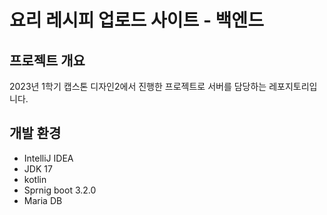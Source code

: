 # 요리 레시피 업로드 사이트 - 백엔드
## 프로젝트 개요
2023년 1학기 캡스톤 디자인2에서 진행한 프로젝트로 서버를 담당하는 레포지토리입니다.

## 개발 환경
- IntelliJ IDEA
- JDK 17
- kotlin
- Sprnig boot 3.2.0
- Maria DB